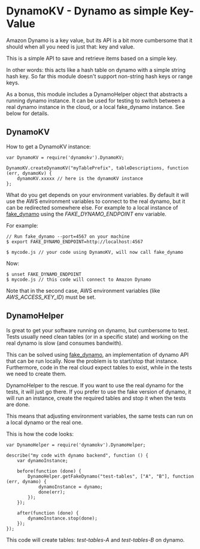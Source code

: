 DynamoKV - Dynamo as simple Key-Value
=====================================

Amazon Dynamo is a key value, but its API is a bit more cumbersome that it should
when all you need is just that: key and value.

This is a simple API to save and retrieve items based on a simple key.

In other words: this acts like a hash table on dynamo with a simple string hash key.
So far this module doesn't support non-string hash keys or range keys.

As a bonus, this module includes a DynamoHelper object that abstracts a running
dynamo instance. It can be used for testing to switch between a real dynamo instance
in the cloud, or a local fake_dynamo instance. See below for details.


DynamoKV
--------

How to get a DynamoKV instance:

    var DynamoKV = require('dynamokv').DynamoKV;

    DynamoKV.createDynamoKV("myTablePrefix", tableDescriptions, function (err, dynamoKv) {
        dynamoKV.xxxxx // here is the dynamoKV instance
    };   

What do you get depends on your environment variables. By default it will use the AWS environment
variables to connect to the real dynamo, but it can be redirected somewhere else. For example
to a local instance of [fake_dynamo](https://github.com/ananthakumaran/fake_dynamo) using 
the *FAKE_DYNAMO_ENDPOINT* env variable.

For example:

    // Run fake_dynamo --port=4567 on your machine
    $ export FAKE_DYNAMO_ENDPOINT=http://localhost:4567
   
    $ mycode.js // your code using DynamoKV, will now call fake_dynamo

Now:

    $ unset FAKE_DYNAMO_ENDPOINT
    $ mycode.js // this code will connect to Amazon Dynamo


Note that in the second case, AWS environment variables (like *AWS_ACCESS_KEY_ID*) must be set.



DynamoHelper
------------

Is great to get your software running on dynamo, but cumbersome to test. Tests usually need
clean tables (or in a specific state) and working on the real dynamo is slow (and consumes
bandwith).

This can be solved using [fake_dynamo](https://github.com/ananthakumaran/fake_dynamo), an 
implementation of dynamo API that can be run locally. Now the problem is to start/stop that
instance. Furthermore, code in the real cloud expect tables to exist, while in the tests
we need to create them.

DynamoHelper to the rescue. If you want to use the real dynamo for the tests, it will just
go there. If you prefer to use the fake version of dynamo, it will run an instance, create
the required tables and stop it when the tests are done.

This means that adjusting environment variables, the same tests can run on a local dynamo
or the real one.

This is how the code looks:

    var DynamoHelper = require('dynamokv').DynamoHelper;

    describe("my code with dynamo backend", function () {
        var dynamoInstance;
  
        before(function (done) {
            DynamoHelper.getFakeDynamo("test-tables", ["A", "B"], function (err, dynamo) {
                dynamoInstance = dynamo;
                done(err);
            }); 
        });     

        after(function (done) {
            dynamoInstance.stop(done);
        });     
    }); 

This code will create tables: *test-tables-A* and *test-tables-B* on dynamo.
